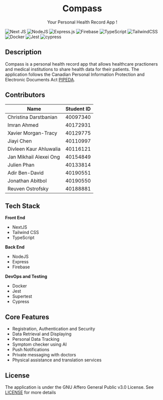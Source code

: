 <p align="center">
   <h1 align="center">Compass</h3>
</p> 
<p align="center">
    Your Personal Health Record App !
</p>

![Next JS](https://img.shields.io/badge/Next-black?style=for-the-badge&logo=next.js&logoColor=white)
![NodeJS](https://img.shields.io/badge/node.js-6DA55F?style=for-the-badge&logo=node.js&logoColor=white)
![Express.js](https://img.shields.io/badge/express.js-%23404d59.svg?style=for-the-badge&logo=express&logoColor=%2361DAFB)
![Firebase](https://img.shields.io/badge/firebase-%23039BE5.svg?style=for-the-badge&logo=firebase)
![TypeScript](https://img.shields.io/badge/typescript-%23007ACC.svg?style=for-the-badge&logo=typescript&logoColor=white)
![TailwindCSS](https://img.shields.io/badge/tailwindcss-%2338B2AC.svg?style=for-the-badge&logo=tailwind-css&logoColor=white)
![Docker](https://img.shields.io/badge/docker-%230db7ed.svg?style=for-the-badge&logo=docker&logoColor=white)
![Jest](https://img.shields.io/badge/-jest-%23C21325?style=for-the-badge&logo=jest&logoColor=white)
![cypress](https://img.shields.io/badge/-cypress-%23E5E5E5?style=for-the-badge&logo=cypress&logoColor=058a5e)
## Description 

Compass is a personal health record app that allows healthcare practioners and medical institutions to share health data for their patients. The application follows the Canadian Personal Information
Protection and Electronic Documents Act [PIPEDA](https://www.priv.gc.ca/en/privacy-topics/privacy-laws-in-canada/the-personal-information-protection-and-electronic-documents-act-pipeda/).

## Contributors 
| Name  | Student ID |
|---|---|
|Christina Darstbanian   | 40097340  | 
|Imran Ahmed   | 40172931 | 
| Xavier Morgan-Tracy  | 40129775  | 
| Jiayi Chen   | 40110997|  
| Divleen Kaur Ahluwalia  |  40116121|   
| Jan Mikhail Alexei Ong  | 40154849  |  
| Julien Phan  |  40133814 |   
|  Adir Ben-David | 40190551|   
| Jonathan Abitbol  | 40190550  |   
| Reuven Ostrofsky  | 40188881   | 


## Tech Stack

**Front End**
* NextJS
* Tailwind CSS
* TypeScript

**Back End**
* NodeJS
* Express
* Firebase

**DevOps and Testing**
* Docker
* Jest
* Supertest
* Cypress

## Core Features
* Registration, Authentication and Security
* Data Retrieval and Displaying
* Personal Data Tracking
* Symptom checker using AI
* Push Notifications
* Private messaging with doctors
* Physical assistance and translation services

## License 
The application is under the GNU Affero General Public v3.0 License. See [LICENSE](https://github.com/janong24/Compass/blob/main/LICENSE) for more details
